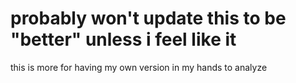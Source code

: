 # probably won't update this to be "better" unless i feel like it
this is more for having my own version in my hands to analyze
